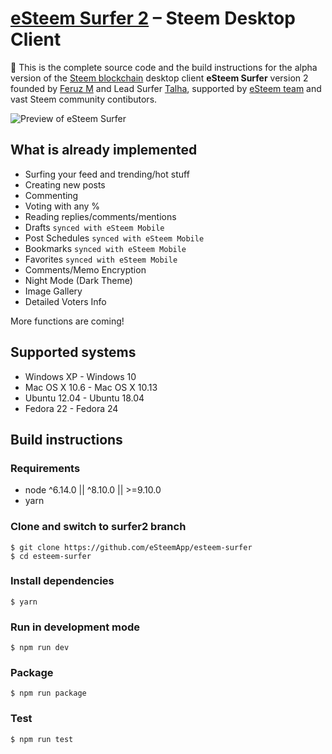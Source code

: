 # [eSteem Surfer 2][esteem_desktop] – Steem Desktop Client

🎉 This is the complete source code and the build instructions for the alpha version of the [Steem blockchain](https://steem.io/) desktop client **eSteem Surfer** version 2 founded by [Feruz M](https://steemit.com/@good-karma) and Lead Surfer [Talha](https://steemit.com/@talhasch), supported by [eSteem team](https://steemit.com/@esteemapp) and vast Steem community contibutors.

![Preview of eSteem Surfer](https://user-images.githubusercontent.com/1177676/48030022-b4614000-e147-11e8-8204-f7c4355a6ac7.png)

## What is already implemented

- Surfing your feed and trending/hot stuff
- Creating new posts
- Commenting
- Voting with any %
- Reading replies/comments/mentions
- Drafts `synced with eSteem Mobile`
- Post Schedules `synced with eSteem Mobile`
- Bookmarks `synced with eSteem Mobile`
- Favorites `synced with eSteem Mobile`
- Comments/Memo Encryption
- Night Mode (Dark Theme)
- Image Gallery
- Detailed Voters Info

More functions are coming!

## Supported systems

- Windows XP - Windows 10
- Mac OS X 10.6 - Mac OS X 10.13
- Ubuntu 12.04 - Ubuntu 18.04
- Fedora 22 - Fedora 24

## Build instructions

### Requirements

- node ^6.14.0 || ^8.10.0 || >=9.10.0
- yarn

### Clone and switch to surfer2 branch

```
$ git clone https://github.com/eSteemApp/esteem-surfer
$ cd esteem-surfer
```

### Install dependencies

```
$ yarn
```

### Run in development mode

```
$ npm run dev
```

### Package

```
$ npm run package
```

### Test

```
$ npm run test
```

[//]: # 'LINKS'
[esteem_desktop]: https://esteem.app
